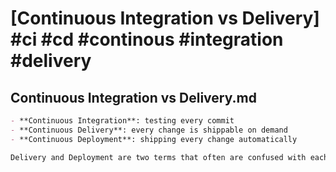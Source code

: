 # [Continuous Integration vs Delivery] #ci #cd #continous #integration #delivery

## Continuous Integration vs Delivery.md

```markdown
- **Continuous Integration**: testing every commit
- **Continuous Delivery**: every change is shippable on demand
- **Continuous Deployment**: shipping every change automatically

Delivery and Deployment are two terms that often are confused with each other. The 'delivery' variation requires a human to press a button that triggers the deployment, while the 'deployment' variation removes the need for human interaction and will automatically deploy the software once it is merged (e.g. once the 'integration' step has passed successfully).
```

